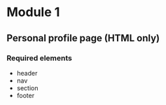 #  Module 1 
## Personal profile page (HTML only)
### Required elements
- header
- nav
- section
- footer
